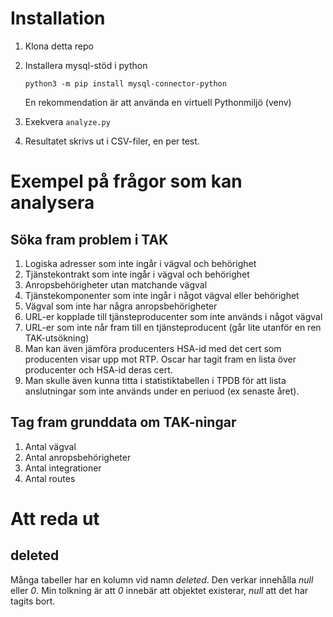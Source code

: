 # Installation
1. Klona detta repo
2. Installera mysql-stöd i python

    `python3 -m pip install mysql-connector-python`

   En rekommendation är att använda en virtuell Pythonmiljö (venv)
4. Exekvera `analyze.py`
5. Resultatet skrivs ut i CSV-filer, en per test. 
# Exempel på frågor som kan analysera
## Söka fram problem i TAK
1. Logiska adresser som inte ingår i vägval och behörighet
2. Tjänstekontrakt som inte ingår i vägval och behörighet
3. Anropsbehörigheter utan matchande vägval
4. Tjänstekomponenter som inte ingår i något vägval eller behörighet
5. Vägval som inte har några anropsbehörigheter
6. URL-er kopplade till tjänsteproducenter som inte används i något vägval
7. URL-er som inte når fram till en tjänsteproducent (går lite utanför en ren TAK-utsökning)
8. Man kan även jämföra producenters HSA-id med det cert som producenten visar upp mot RTP. Oscar har tagit fram en lista över producenter och HSA-id deras cert. 
9. Man skulle även kunna titta i statistiktabellen i TPDB för att lista anslutningar som inte används under en periuod (ex senaste året).

## Tag fram grunddata om TAK-ningar
1. Antal vägval
2. Antal anropsbehörigheter
3. Antal integrationer
4. Antal routes

# Att reda ut
## deleted
Många tabeller har en kolumn vid namn *deleted*. Den verkar innehålla *null* eller *0*. Min tolkning är att *0* innebär att objektet existerar, *null* att det har tagits bort. 
